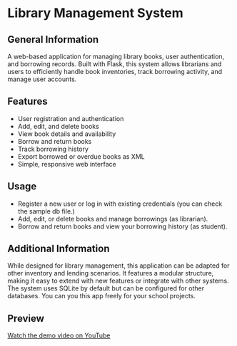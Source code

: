 # Library Management System

## General Information
A web-based application for managing library books, user authentication, and borrowing records. Built with Flask, this system allows librarians and users to efficiently handle book inventories, track borrowing activity, and manage user accounts.

## Features
- User registration and authentication
- Add, edit, and delete books
- View book details and availability
- Borrow and return books
- Track borrowing history
- Export borrowed or overdue books as XML
- Simple, responsive web interface

## Usage
- Register a new user or log in with existing credentials (you can check the sample db file.)
- Add, edit, or delete books and manage borrowings (as librarian).
- Borrow and return books and view your borrowing history  (as student).
  
## Additional Information
While designed for library management, this application can be adapted for other inventory and lending scenarios. It features a modular structure, making it easy to extend with new features or integrate with other systems. The system uses SQLite by default but can be configured for other databases. You can you this app freely for your school projects.

## Preview
[Watch the demo video on YouTube](https://www.youtube.com/watch?v=gdmLngNlVDk)
